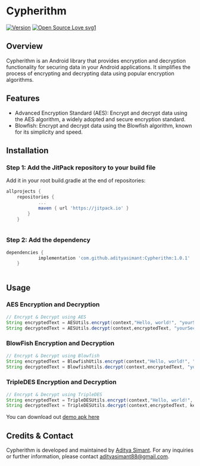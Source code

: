 # Cypherithm
[![Version](https://img.shields.io/badge/version-1.0.1-green.svg)](https://shields.io/)
[![Open Source Love svg1](https://badges.frapsoft.com/os/v1/open-source.svg?v=103)](https://github.com/ellerbrock/open-source-badges/)
## Overview
Cypherithm is an Android library that provides encryption and decryption functionality for securing data in your Android applications. It simplifies the process of encrypting and decrypting data using popular encryption algorithms.

## Features
- Advanced Encryption Standard (AES): Encrypt and decrypt data using the AES algorithm, a widely adopted and secure encryption standard.
- Blowfish: Encrypt and decrypt data using the Blowfish algorithm, known for its simplicity and speed.

## Installation
### Step 1: Add the JitPack repository to your build file
Add it in your root build.gradle at the end of repositories:

```gradle
allprojects {
	repositories {
			...
			maven { url 'https://jitpack.io' }
		}
	}
	
```

### Step 2: Add the dependency

```gradle
dependencies {
	        implementation 'com.github.adityasimant:Cypherithm:1.0.1'
	}
	
```
## Usage
### AES Encryption and Decryption
```java
// Encrypt & Decrypt using AES
String encryptedText = AESUtils.encrypt(context,"Hello, world!", "yourSecretKey");
String decryptedText = AESUtils.decrypt(context,encryptedText, "yourSecretKey");

```
### BlowFish Encryption and Decryption
```java
// Encrypt & Decrypt using Blowfish
String encryptedText = BlowfishUtils.encrypt(context,"Hello, world!", "yourPassword");
String decryptedText = BlowfishUtils.decrypt(context,encryptedText, "yourPassword");

```
### TripleDES Encryption and Decryption
```java
// Encrypt & Decrypt using TripleDES
String encryptedText = TripleDESUtils.encrypt(context,"Hello, world!", key);
String decryptedText = TripleDESUtils.decrypt(context,encryptedText, key);

```
You can download out [demo apk here](https://github.com/adityasimant/Cypherithm/releases/download/1.0.1/cypherithm.apk)
## Credits & Contact
Cypherithm is developed and maintained by [Aditya Simant](https://github.com/adityasimant).
For any inquiries or further information, please contact adityasimant88@gmail.com.





